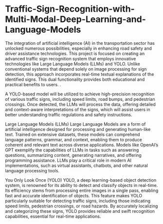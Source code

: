 # Traffic-Sign-Recognition-with-Multi-Modal-Deep-Learning-and-Language-Models

The integration of artificial intelligence (AI) in the transportation sector has unlocked numerous possibilities, especially in enhancing road safety and driver assistance technologies. This project is focused on creating an advanced traffic sign recognition system that employs innovative technologies like Large Language Models (LLMs) and YOLO. Unlike conventional systems that depend solely on image processing for sign detection, this approach incorporates real-time textual explanations of the identified signs. This dual functionality provides both educational and practical benefits to users.
.

A YOLO-based model will be utilized to achieve high-precision recognition of various traffic signs, including speed limits, road bumps, and pedestrian crossings. Once detected, the LLMs will process the data, offering detailed and context-aware interpretations of the signs, which will assist users in better understanding traffic regulations and safety instructions.



Large Language Models (LLMs)
Large Language Models are a form of artificial intelligence designed for processing and generating human-like text. Trained on extensive datasets, these models can comprehend language patterns, grammar, and context, enabling them to produce coherent and relevant text across diverse applications. Models like OpenAI’s GPT exemplify the capabilities of LLMs in tasks such as answering questions, summarizing content, generating narratives, and offering programming assistance. LLMs play a critical role in modern AI implementations, such as virtual assistants, chatbots, and other natural language processing tools.


You Only Look Once (YOLO)
YOLO, a deep learning-based object detection system, is renowned for its ability to detect and classify objects in real-time. Its efficiency stems from processing entire images in a single pass, enabling fast and accurate identification of objects. This feature makes YOLO particularly suitable for detecting traffic signs, including those indicating speed limits, pedestrian crossings, or road hazards. By accurately localizing and categorizing these signs, YOLO provides reliable and swift recognition capabilities, essential for real-time applications.
